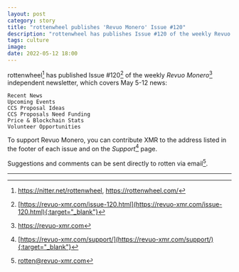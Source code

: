 ```yaml
---
layout: post
category: story
title: "rottenwheel publishes 'Revuo Monero' Issue #120"
description: "rottenwheel has publishes Issue #120 of the weekly Revuo Monero independent newsletter, which covers May 5-12 news."
tags: culture
image: 
date: 2022-05-12 18:00
---
```


rottenwheel[^1] has published Issue #120[^2] of the weekly *Revuo Monero*[^3] independent newsletter, which covers May 5-12 news:

    Recent News
    Upcoming Events
    CCS Proposal Ideas
    CCS Proposals Need Funding
    Price & Blockchain Stats
    Volunteer Opportunities

To support Revuo Monero, you can contribute XMR to the address listed in the footer of each issue and on the *Support*[^4] page.

Suggestions and comments can be sent directly to rotten via email[^5].

---

[^1]: https://nitter.net/rottenwheel, https://rottenwheel.com/
[^2]: [https://revuo-xmr.com/issue-120.html](https://revuo-xmr.com/issue-120.html){:target="_blank"}
[^3]: https://revuo-xmr.com
[^4]: [https://revuo-xmr.com/support/](https://revuo-xmr.com/support/){:target="_blank"}
[^5]: rotten@revuo-xmr.com
